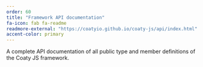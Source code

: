 ```yaml
---
order: 60
title: "Framework API documentation"
fa-icon: fab fa-readme
readmore-external: "https://coatyio.github.io/coaty-js/api/index.html"
accent-color: primary
---
```


A complete API documentation of all public type and member definitions of the
Coaty JS framework.
